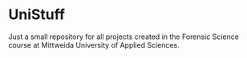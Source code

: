 # UniStuff
Just a small repository for all projects created in the Forensic Science course at Mittweida University of Applied Sciences.
